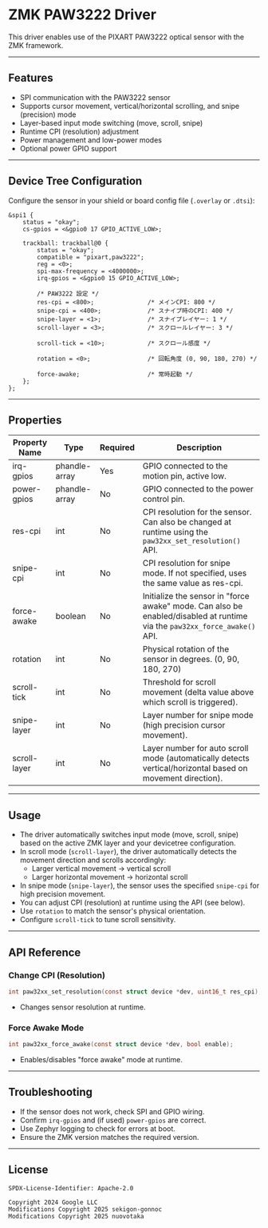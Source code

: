 # ZMK PAW3222 Driver

This driver enables use of the PIXART PAW3222 optical sensor with the ZMK framework.

---

## Features

- SPI communication with the PAW3222 sensor
- Supports cursor movement, vertical/horizontal scrolling, and snipe (precision) mode
- Layer-based input mode switching (move, scroll, snipe)
- Runtime CPI (resolution) adjustment
- Power management and low-power modes
- Optional power GPIO support

---

## Device Tree Configuration

Configure the sensor in your shield or board config file (`.overlay` or `.dtsi`):

```dts
&spi1 {
    status = "okay";
    cs-gpios = <&gpio0 17 GPIO_ACTIVE_LOW>;
    
    trackball: trackball@0 {
        status = "okay";
        compatible = "pixart,paw3222";
        reg = <0>;
        spi-max-frequency = <4000000>;
        irq-gpios = <&gpio0 15 GPIO_ACTIVE_LOW>;
        
        /* PAW3222 設定 */
        res-cpi = <800>;               /* メインCPI: 800 */
        snipe-cpi = <400>;             /* スナイプ時のCPI: 400 */
        snipe-layer = <1>;             /* スナイプレイヤー: 1 */
        scroll-layer = <3>;            /* スクロールレイヤー: 3 */

        scroll-tick = <10>;            /* スクロール感度 */
        
        rotation = <0>;                /* 回転角度 (0, 90, 180, 270) */
        
        force-awake;                   /* 常時起動 */
    };
};
```

---

## Properties

| Property Name            | Type          | Required | Description                                                                                                               |
| ------------------------ | ------------- | -------- | ------------------------------------------------------------------------------------------------------------------------- |
| irq-gpios                | phandle-array | Yes      | GPIO connected to the motion pin, active low.                                                                             |
| power-gpios              | phandle-array | No       | GPIO connected to the power control pin.                                                                                  |
| res-cpi                  | int           | No       | CPI resolution for the sensor. Can also be changed at runtime using the `paw32xx_set_resolution()` API.                   |
| snipe-cpi                | int           | No       | CPI resolution for snipe mode. If not specified, uses the same value as res-cpi.                                         |
| force-awake              | boolean       | No       | Initialize the sensor in "force awake" mode. Can also be enabled/disabled at runtime via the `paw32xx_force_awake()` API. |
| rotation                 | int           | No       | Physical rotation of the sensor in degrees. (0, 90, 180, 270)                                                             |
| scroll-tick              | int           | No       | Threshold for scroll movement (delta value above which scroll is triggered).                                              |
| snipe-layer              | int           | No       | Layer number for snipe mode (high precision cursor movement).                                                             |
| scroll-layer             | int           | No       | Layer number for auto scroll mode (automatically detects vertical/horizontal based on movement direction).               |

---

## Usage

- The driver automatically switches input mode (move, scroll, snipe) based on the active ZMK layer and your devicetree configuration.
- In scroll mode (`scroll-layer`), the driver automatically detects the movement direction and scrolls accordingly:
  - Larger vertical movement → vertical scroll
  - Larger horizontal movement → horizontal scroll
- In snipe mode (`snipe-layer`), the sensor uses the specified `snipe-cpi` for high precision movement.
- You can adjust CPI (resolution) at runtime using the API (see below).
- Use `rotation` to match the sensor's physical orientation.
- Configure `scroll-tick` to tune scroll sensitivity.

---

## API Reference

### Change CPI (Resolution)

```c
int paw32xx_set_resolution(const struct device *dev, uint16_t res_cpi);
```

- Changes sensor resolution at runtime.

### Force Awake Mode

```c
int paw32xx_force_awake(const struct device *dev, bool enable);
```

- Enables/disables "force awake" mode at runtime.

---

## Troubleshooting

- If the sensor does not work, check SPI and GPIO wiring.
- Confirm `irq-gpios` and (if used) `power-gpios` are correct.
- Use Zephyr logging to check for errors at boot.
- Ensure the ZMK version matches the required version.

---

## License

```
SPDX-License-Identifier: Apache-2.0

Copyright 2024 Google LLC
Modifications Copyright 2025 sekigon-gonnoc
Modifications Copyright 2025 nuovotaka
```
